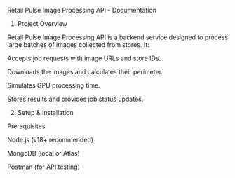 Retail Pulse Image Processing API - Documentation

1. Project Overview

Retail Pulse Image Processing API is a backend service designed to process large batches of images collected from stores. It:

Accepts job requests with image URLs and store IDs.

Downloads the images and calculates their perimeter.

Simulates GPU processing time.

Stores results and provides job status updates.

2. Setup & Installation

Prerequisites

Node.js (v18+ recommended)

MongoDB (local or Atlas)

Postman (for API testing)
